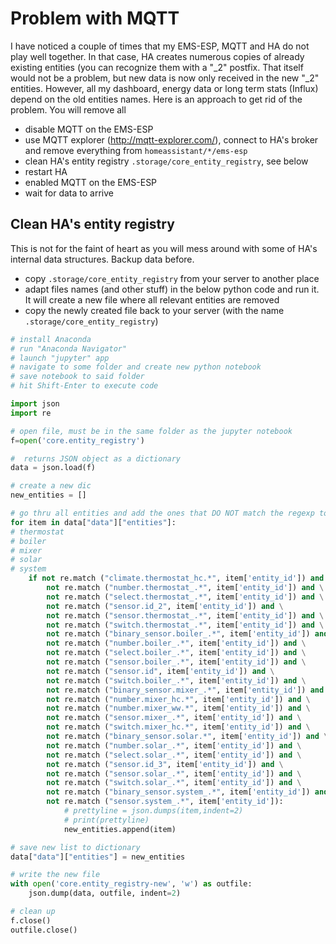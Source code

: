 # Problem with MQTT
I have noticed a couple of times that my EMS-ESP, MQTT and HA do not play well together. In that case, HA creates numerous copies of already existing entities (you can recognize them with a "_2" postfix.
That itself would not be a problem, but new data is now only received in the new "_2" entities. However, all my dashboard, energy data or long term stats (Influx) depend on the old entities names.
Here is an approach to get rid of the problem. You will remove all 

* disable MQTT on the EMS-ESP
* use MQTT explorer (http://mqtt-explorer.com/), connect to HA's broker and remove everything from ```homeassistant/*/ems-esp```
* clean HA's entity registry ```.storage/core_entity_registry```, see below
* restart HA
* enabled MQTT on the EMS-ESP
* wait for data to arrive

## Clean HA's entity registry

This is not for the faint of heart as you will mess around with some of HA's internal data structures. Backup data before.

* copy ```.storage/core_entity_registry``` from your server to another place
* adapt files names (and other stuff) in the below python code and run it. It will create a new file where all relevant entities are removed
* copy the newly created file back to your server (with the name ```.storage/core_entity_registry```)


```python
# install Anaconda
# run "Anaconda Navigator"
# launch "jupyter" app
# navigate to some folder and create new python notebook
# save notebook to said folder
# hit Shift-Enter to execute code

import json
import re

# open file, must be in the same folder as the jupyter notebook
f=open('core.entity_registry')

#  returns JSON object as a dictionary
data = json.load(f)

# create a new dic
new_entities = []

# go thru all entities and add the ones that DO NOT match the regexp to the new dic
for item in data["data"]["entities"]:
# thermostat
# boiler
# mixer    
# solar    
# system
    if not re.match ("climate.thermostat_hc.*", item['entity_id']) and \
        not re.match ("number.thermostat_.*", item['entity_id']) and \
        not re.match ("select.thermostat_.*", item['entity_id']) and \
        not re.match ("sensor.id_2", item['entity_id']) and \
        not re.match ("sensor.thermostat_.*", item['entity_id']) and \
        not re.match ("switch.thermostat_.*", item['entity_id']) and \
        not re.match ("binary_sensor.boiler_.*", item['entity_id']) and \
        not re.match ("number.boiler_.*", item['entity_id']) and \
        not re.match ("select.boiler_.*", item['entity_id']) and \
        not re.match ("sensor.boiler_.*", item['entity_id']) and \
        not re.match ("sensor.id", item['entity_id']) and \
        not re.match ("switch.boiler_.*", item['entity_id']) and \
        not re.match ("binary_sensor.mixer_.*", item['entity_id']) and \
        not re.match ("number.mixer_hc.*", item['entity_id']) and \
        not re.match ("number.mixer_ww.*", item['entity_id']) and \
        not re.match ("sensor.mixer_.*", item['entity_id']) and \
        not re.match ("switch.mixer_hc.*", item['entity_id']) and \
        not re.match ("binary_sensor.solar.*", item['entity_id']) and \
        not re.match ("number.solar_.*", item['entity_id']) and \
        not re.match ("select.solar_.*", item['entity_id']) and \
        not re.match ("sensor.id_3", item['entity_id']) and \
        not re.match ("sensor.solar_.*", item['entity_id']) and \
        not re.match ("switch.solar_.*", item['entity_id']) and \
        not re.match ("binary_sensor.system_.*", item['entity_id']) and \
        not re.match ("sensor.system_.*", item['entity_id']):
            # prettyline = json.dumps(item,indent=2)
            # print(prettyline)
            new_entities.append(item)

# save new list to dictionary
data["data"]["entities"] = new_entities

# write the new file
with open('core.entity_registry-new', 'w') as outfile:
    json.dump(data, outfile, indent=2)

# clean up
f.close()
outfile.close()
```